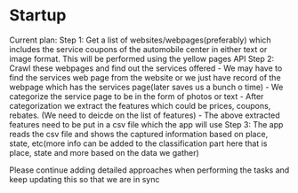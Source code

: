 # Startup
Current plan:
Step 1: Get a list of websites/webpages(preferably) which includes the service coupons of the automobile center in either text or image format. This will be performed using the yellow pages API
Step 2: Crawl these webpages and find out the services offered
        - We may have to find the services web page from the website or we just have record of the webpage which has the services       page(later saves us a bunch o time)
        - We categorize the service page to be in the form of photos or text
        - After categorization we extract the features which could be prices, coupons, rebates. (We need to deicde on the list of features)
        - The above extracted features need to be put in a csv file which the app will use
Step 3: The app reads the csv file and shows the captured information based on place, state, etc(more info can be added to the classification part here that is place, state and more based on the data we gather)


Please continue adding detailed approaches when performing the tasks and keep updating this so that we are in sync
